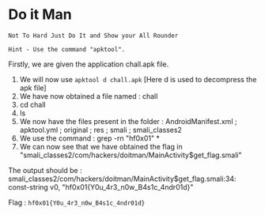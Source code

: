 # Do it Man

`Not To Hard Just Do It and Show your All Rounder `

`Hint - Use the command "apktool".`

Firstly, we are given the application chall.apk file. 
1. We will now use `apktool d chall.apk` [Here d is used to decompress the apk file]
2. We have now obtained a file named : chall
3. cd chall
4. ls
5. We now have the files present in the folder : AndroidManifest.xml ; apktool.yml ; original ; res ; smali ; smali_classes2
6. We use the command : grep -rn "hf0x01" *
7. We can now see that we have obtained the flag in "smali_classes2/com/hackers/doitman/MainActivity$get_flag.smali"

The output should be : smali_classes2/com/hackers/doitman/MainActivity$get_flag.smali:34:    const-string v0, "hf0x01{Y0u_4r3_n0w_B4s1c_4ndr01d}"

Flag : `hf0x01{Y0u_4r3_n0w_B4s1c_4ndr01d}`
